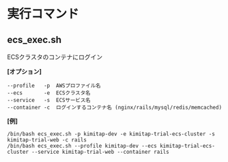 # 実行コマンド
## ecs_exec.sh
ECSクラスタのコンテナにログイン

**[オプション]**
```
--profile   -p  AWSプロファイル名
--ecs       -e  ECSクラスタ名
--service   -s  ECSサービス名
--container -c  ログインするコンテナ名 (nginx/rails/mysql/redis/memcached)
```

**[例]**
```
/bin/bash ecs_exec.sh -p kimitap-dev -e kimitap-trial-ecs-cluster -s kimitap-trial-web -c rails
/bin/bash ecs_exec.sh --profile kimitap-dev --ecs kimitap-trial-ecs-cluster --service kimitap-trial-web --container rails
```
